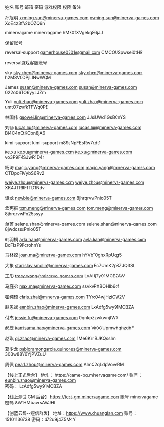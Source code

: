 

 姓名 账号 邮箱 密码 游戏权限 权限 备注


 孙旭明 xvming.sun@minerva-games.com xvming.sun@minerva-games.com XoE4z3fA2bOZQ6n





 minervagame minervagame
 hMX0fXVgekq86jJJ

 保留账号



 reversal-support gamerhouse0201@gmail.com
 CMCOUSpwsei0tHR

 reversal游戏客服账号


 sky sky.chen@minerva-games.com sky.chen@minerva-games.com h2M8V0OPjLlNwWQM





 James susan@minerva-games.com susan@minerva-games.com 022o06TO6yyLJZm





 Yuli yuli.zhao@minerva-games.com yuli.zhao@minerva-games.com umtO7zwfkTFWq0PE





 林国伟
 guowei.lin@minerva-games.com
 JJsiUWd1GsBCnYS





 刘畅
 lucas.liu@minerva-games.com
 lucas.liu@minerva-games.com Bi4C4nCtKCbn8jA6





 kimi-support kimi-support
 m89aNpFEsRw7xdt1





 ke.xu
 ke.xu@minerva-games.com ke.xu@minerva-games.com vo3P9F4SJwR1D4r





 杨涛  magic.yang@minerva-games.com  magic.yang@minerva-games.com CTDpoFIVybS6Rv2






 weiye.zhou@minerva-games.com weiye.zhou@minerva-games.com XK4JTRRFfTD1Ndv





 谭龙 newbie@minerva-games.com
 8jhrqrvwPnio05T





 孟宪振 tom.meng@minerva-games.com tom.meng@minerva-games.com 8jhrqrvwPn25ssyy





 单菁 selene.shan@minerva-games.com selene.shan@minerva-games.com 8jwdcsssPnio05T





 韩羽桐 ayla.han@minerva-games.com ayla.han@minerva-games.com BcFIzP9PcrohnYs





 马林姣
 joan.ma@minerva-games.com hYVbT0ghxRpUqg5





 大象
 stanislav.smolin@minerva-games.com Ec7UmK2p8ZJQ3SL





 王彤
 tracy.wang@minerva-games.com LxAHj7y91MCBZAW





 马庭弟
 max.ma@minerva-games.com ssvkvPXBOHlb6of





 翟纯琦
 chris.zhai@minerva-games.com TYrc04wjHziCW2V





 赵恩斌
 eunbin.zhao@minerva-games.com LxAdfg5wy91MCBZA





 付杰
 jessie.fu@minerva-games.com 0qnkpZzwkwnjtW0





 郝辰
 kamisama.hao@minerva-games.com Vk0OUpmwHqhzdhF





 赵琪
 qi.zhao@minerva-games.com 1Me6KrnBJKQssIm





 葛少龙
 pabloramongarcia.quinones@minerva-games.com 303w88V6YjPVZuU





 周佩
 pearl.zhou@minerva-games.com AlmQ2qLdpVoveRM












【线上正式后台】
地址： https://game-bg.minervagame.com/
账号： eunbin.zhao@minerva-games.com   
密码： LxAdfg5wy91MCBZA




【线上测试 GM 后台】
https://test-gm.minervagame.com
账号 minervagame
密码 8W1HMbavrsAWJHI






【创蓝云智--短信群发】 
地址：https://www.chuanglan.com 
账号：15101136738 
密码：d72u9j4Z5M<Y 